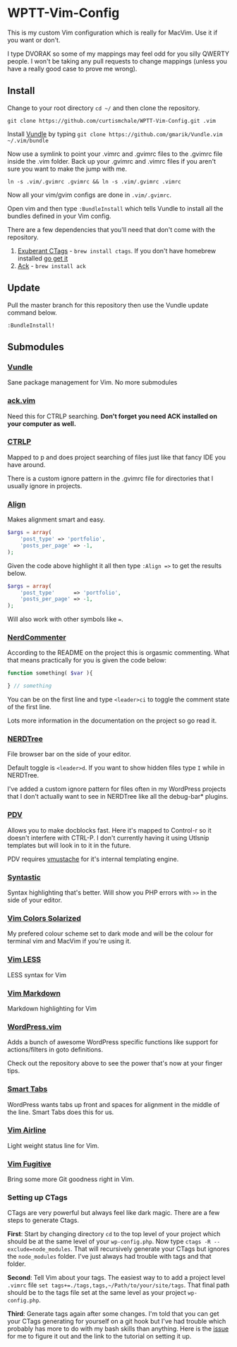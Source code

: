 # WPTT-Vim-Config

This is my custom Vim configuration which is really for MacVim. Use it if you want or don't.

I type DVORAK so some of my mappings may feel odd for you silly QWERTY people. I won't be taking any pull requests to change mappings (unless you have a really good case to prove me wrong).

## Install

Change to your root directory `cd ~/` and then clone the repository.

`git clone https://github.com/curtismchale/WPTT-Vim-Config.git .vim`

Install [Vundle](https://github.com/gmarik/Vundle.vim) by typing `git clone https://github.com/gmarik/Vundle.vim ~/.vim/bundle`

Now use a symlink to point your .vimrc and .gvimrc files to the .gvimrc file inside the .vim folder. Back up your .gvimrc and .vimrc files if you aren't sure you want to make the jump with me.

`ln -s .vim/.gvimrc .gvimrc && ln -s .vim/.gvimrc .vimrc`

Now all your vim/gvim configs are done in `.vim/.gvimrc`.

Open vim and then type `:BundleInstall` which tells Vundle to install all the bundles defined in your Vim config.

There are a few dependencies that you'll need that don't come with the repository.

1. [Exuberant CTags](http://ctags.sourceforge.net/) - `brew install ctags`. If you don't have homebrew installed [go get it](http://brew.sh/)
2. [Ack](http://beyondgrep.com/) - `brew install ack`

## Update

Pull the master branch for this repository then use the Vundle update command below.

`:BundleInstall!`

## Submodules

### [Vundle](https://github.com/gmarik/Vundle.vim)

Sane package management for Vim. No more submodules


### [ack.vim](https://github.com/mileszs/ack.vim)

Need this for CTRLP searching. **Don't forget you need ACK installed on your computer as well.**

### [CTRLP](https://github.com/kien/ctrlp.vim)

Mapped to <leader>p and does project searching of files just like that fancy IDE you have around.

There is a custom ignore pattern in the .gvimrc file for directories that I usually ignore in projects.

### [Align](https://github.com/tsaleh/vim-align)

Makes alignment smart and easy.

```php
$args = array(
	'post_type' => 'portfolio',
	'posts_per_page' => -1,
);
```

Given the code above highlight it all then type `:Align =>` to get the results below.

```php
$args = array(
	'post_type'      => 'portfolio',
	'posts_per_page' => -1,
);
```

Will also work with other symbols like `=`.

### [NerdCommenter](https://github.com/scrooloose/nerdcommenter)

According to the README on the project this is orgasmic commenting. What that means practically for you is given the code below:

```php
function something( $var ){

} // something
```

You can be on the first line and type `<leader>ci` to toggle the comment state of the first line.

Lots more information in the documentation on the project so go read it.

### [NERDTree](https://github.com/scrooloose/nerdtree)

File browser bar on the side of your editor.

Default toggle is `<leader>d`. If you want to show hidden files type `I` while in NERDTree.

I've added a custom ignore pattern for files often in my WordPress projects that I don't actually want to see in NERDTree like all the debug-bar* plugins.

### [PDV](https://github.com/tobyS/pdv)

Allows you to make docblocks fast. Here it's mapped to Control-r so it doesn't interfere with CTRL-P. I don't currently having it using Utlsnip templates but will look in to it in the future.

PDV requires [vmustache](https://github.com/tobyS/vmustache) for it's internal templating engine.


### [Syntastic](https://github.com/scrooloose/syntastic)

Syntax highlighting that's better. Will show you PHP errors with `>>` in the side of your editor.

### [Vim Colors Solarized](https://github.com/altercation/vim-colors-solarized)

My prefered colour scheme set to dark mode and will be the colour for terminal vim and MacVim if you're using it.

### [Vim LESS](https://github.com/groenewege/vim-less)

LESS syntax for Vim

### [Vim Markdown](https://github.com/plasticboy/vim-markdown)

Markdown highlighting for Vim

### [WordPress.vim](https://github.com/dsawardekar/wordpress.vim)

Adds a bunch of awesome WordPress specific functions like support for actions/filters in goto definitions.

Check out the repository above to see the power that's now at your finger tips.

### [Smart Tabs](https://github.com/vim-scripts/Smart-Tabs)

WordPress wants tabs up front and spaces for alignment in the middle of the line. Smart Tabs does this for us.

### [Vim Airline](https://github.com/bling/vim-airline)

Light weight status line for Vim.

### [Vim Fugitive](https://github.com/tpope/vim-fugitive)

Bring some more Git goodness right in Vim.

### Setting up CTags

CTags are very powerful but always feel like dark magic. There are a few steps to generate Ctags.

**First**: Start by changing directory `cd` to the top level of your project which should be at the same level of your `wp-config.php`. Now type `ctags -R --exclude=node_modules`. That will recursively generate your CTags but ignores the `node_modules` folder. I've just always had trouble with tags and that folder.

**Second**: Tell Vim about your tags. The easiest way to to add a project level `.vimrc` file `set tags+=./tags,tags,~/Path/to/your/site/tags`. That final path should be to the tags file set at the same level as your project `wp-config.php`.

**Third**: Generate tags again after some changes. I'm told that you can get your CTags generating for yourself on a git hook but I've had trouble which probably has more to do with my bash skills than anything. Here is the [issue](https://github.com/curtismchale/WPTT-Vim-Config/issues/5) for me to figure it out and the link to the tutorial on setting it up.
